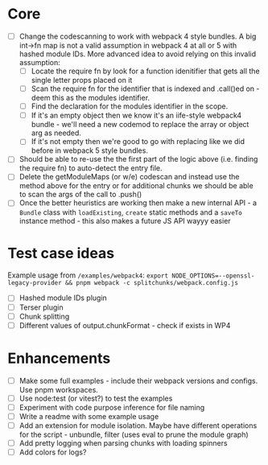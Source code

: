 # Core

- [ ] Change the codescanning to work with webpack 4 style bundles. A big int->fn map is not a valid assumption in webpack 4 at all or 5 with hashed module IDs. More advanced idea to avoid relying on this invalid assumption:
  - [ ] Locate the require fn by look for a function idenitifier that gets all the single letter props placed on it
  - [ ] Scan the require fn for the identifier that is indexed and .call()ed on - deem this as the modules identifier.
  - [ ] Find the declaration for the modules identifier in the scope.
  - [ ] If it's an empty object then we know it's an iife-style webpack4 bundle - we'll need a new codemod to replace the array or object arg as needed.
  - [ ] If it's not empty then we're good to go with replacing like we did before in webpack 5 style bundles.
- [ ] Should be able to re-use the the first part of the logic above (i.e. finding the require fn) to auto-detect the entry file.
- [ ] Delete the getModuleMaps (or w/e) codescan and instead use the method above for the entry or for additional chunks we should be able to scan the args of the call to .push()
- [ ] Once the better heuristics are working then make a new internal API - a `Bundle` class with `loadExisting`, `create` static methods and a `saveTo` instance method - this also makes a future JS API wayyy easier

# Test case ideas

Example usage from `/examples/webpack4`: `export NODE_OPTIONS=--openssl-legacy-provider && pnpm webpack -c splitchunks/webpack.config.js`

- [ ] Hashed module IDs plugin
- [ ] Terser plugin
- [ ] Chunk splitting
- [ ] Different values of output.chunkFormat - check if exists in WP4

# Enhancements

- [ ] Make some full examples - include their webpack versions and configs. Use pnpm workspaces.
- [ ] Use node:test (or vitest?) to test the examples
- [ ] Experiment with code purpose inference for file naming
- [ ] Write a readme with some example usage
- [ ] Add an extension for module isolation. Maybe have different operations for the script - unbundle, filter (uses eval to prune the module graph)
- [ ] Add pretty logging when parsing chunks with loading spinners
- [ ] Add colors for logs?
